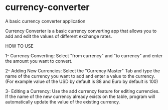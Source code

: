 # currency-converter
A basic currency converter application


Currency Converter is a basic currency converting app that allows you to add and edit the values of different exchange rates.

HOW TO USE

1- Currency Converting:
Select "from currency" and "to currency" and enter the amount you want to convert.

2- Adding New Currencies:
Select the "Currency Master" Tab and type the name of the currency you want to add and enter a value to the currency. (For example value of the USD by default is 88 and Euro by default is 100)

3- Editing a Currency:
Use the add currency feature for editing currencies. If the name of the new currency already exists on the table, program will automatically update the value of the existing currency.
